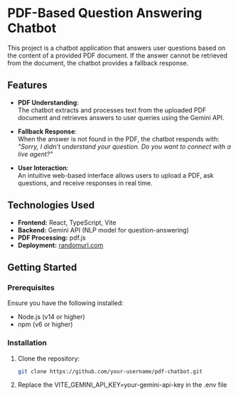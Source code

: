 # PDF-Based Question Answering Chatbot

This project is a chatbot application that answers user questions based on the content of a provided PDF document. If the answer cannot be retrieved from the document, the chatbot provides a fallback response.

## Features

- **PDF Understanding**:  
  The chatbot extracts and processes text from the uploaded PDF document and retrieves answers to user queries using the Gemini API.
  
- **Fallback Response**:  
  When the answer is not found in the PDF, the chatbot responds with:  
  *"Sorry, I didn’t understand your question. Do you want to connect with a live agent?"*
  
- **User Interaction**:  
  An intuitive web-based interface allows users to upload a PDF, ask questions, and receive responses in real time.

## Technologies Used

- **Frontend:** React, TypeScript, Vite
- **Backend:** Gemini API (NLP model for question-answering)
- **PDF Processing:** pdf.js
- **Deployment:** [randomurl.com](https://randomurl.com)

## Getting Started

### Prerequisites

Ensure you have the following installed:

- Node.js (v14 or higher)
- npm (v6 or higher)

### Installation

1. Clone the repository:  
   ```bash
   git clone https://github.com/your-username/pdf-chatbot.git

2. Replace the VITE_GEMINI_API_KEY=your-gemini-api-key in the .env file
